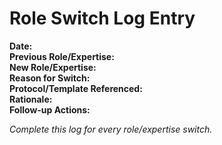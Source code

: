 # Role Switch Log Entry

**Date:**  
**Previous Role/Expertise:**  
**New Role/Expertise:**  
**Reason for Switch:**  
**Protocol/Template Referenced:**  
**Rationale:**  
**Follow-up Actions:**  

_Complete this log for every role/expertise switch._